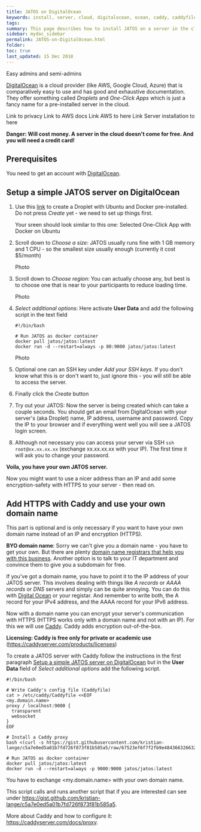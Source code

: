 ```yaml
---
title: JATOS on DigitalOcean
keywords: install, server, cloud, digitalocean, ocean, caddy, caddyfile, docker, deploy
tags:
summary: This page describes how to install JATOS on a server in the cloud with DigitalOcean. Optionally one can enable HTTPS with Caddy which requires a domain name.
sidebar: mydoc_sidebar
permalink: JATOS-on-DigitalOcean.html
folder:
toc: true
last_updated: 15 Dec 2018
---
```


Easy admins and semi-admins


[DigitalOcean](https://www.digitalocean.com/) is a cloud provider (like AWS, Google Cloud, Azure) that is comparatively easy to use and has good and exhaustive documentation. They offer something called _Droplets_ and _One-Click Apps_ which is just a fancy name for a pre-installed server in the cloud.

Link to privacy
Link to AWS docs
Link AWS to here
Link Server installation to here

**Danger: Will cost money. A server in the cloud doesn't come for free. And you will need a credit card!**

## Prerequisites

You need to get an account with [DigitalOcean](https://www.digitalocean.com/).

## Setup a simple JATOS server on DigitalOcean

1. Use this [link](https://cloud.digitalocean.com/droplets/new?image=docker-18-04) to create a Droplet with Ubuntu and Docker pre-installed. Do not press _Create_ yet - we need to set up things first.


   Your sreen should look similar to this one: Selected One-Click App with Docker on Ubuntu
   
1. Scroll down to _Choose a size_: JATOS usually runs fine with 1 GB memory and 1 CPU - so the smallest size usually enough (currently it cost $5/month)

   Photo

1. Scroll down to _Choose region_: You can actually choose any, but best is to choose one that is near to your participants to reduce loading time.

   Photo

1. _Select additional options_: Here activate **User Data** and add the following script in the text field

   ```shell
   #!/bin/bash
   
   # Run JATOS as docker container
   docker pull jatos/jatos:latest
   docker run -d --restart=always -p 80:9000 jatos/jatos:latest
   ```
   
   Photo

1. Optional one can an SSH key under _Add your SSH keys_. If you don't know what this is or don't want to, just ignore this - you will still be able to access the server.

1. Finally click the _Create_ button

1. Try out your JATOS: Now the server is being created which can take a couple seconds. You should get an email from DigitalOcean with your server's (aka Droplet) name, IP address, username and password. Copy the IP to your browser and if everything went well you will see a JATOS login screen.

1. Although not necessary you can access your server via SSH `ssh root@xx.xx.xx.xx` (exchange xx.xx.xx.xx with your IP). The first time it will ask you to change your password.

**Voila, you have your own JATOS server.**

Now you might want to use a nicer address than an IP and add some encryption-safety with HTTPS to your server - then read on.


## Add HTTPS with Caddy and use your own domain name

This part is optional and is only necessary if you want to have your own domain name instead of an IP and encryption (HTTPS).

**BYO domain name**: Sorry we can't give you a domain name - you have to get your own. But there are plenty [domain name registrars that help you with this business](https://www.digitalocean.com/community/tutorials/how-to-point-to-digitalocean-nameservers-from-common-domain-registrars). Another option is to talk to your IT department and convince them to give you a subdomain for free.

If you've got a domain name, you have to point it to the IP address of your JATOS server. This involves dealing with things like _A records_ or _AAAA records_ or _DNS_ servers and simply can be quite annoying. You can do this with [Digital Ocean](https://www.digitalocean.com/docs/networking/dns/how-to/manage-records/) or your registar. And remember to write both, the A record for your IPv4 address, and the AAAA record for your IPv6 address. 

Now with a domain name you can encrypt your server's communication with HTTPS (HTTPS works only with a domain name and not with an IP). For this we will use [Caddy](https://caddyserver.com/). Caddy adds encryption out-of-the-box.

**Licensing: Caddy is free only for private or academic use** (https://caddyserver.com/products/licenses)

To create a JATOS server with Caddy follow the instructions in the first paragraph [Setup a simple JATOS server on DigitalOcean](#setup-a-simple-jatos-server-on-digitalocean) but in the **User Data** field of _Select additional options_ add the following script.

```shell
#!/bin/bash

# Write Caddy's config file (Caddyfile)
cat > /etc/caddy/Caddyfile <<EOF
<my.domain.name>
proxy / localhost:9000 {
  transparent
  websocket
}
EOF

# Install a Caddy proxy
bash <(curl -s https://gist.githubusercontent.com/kristian-lange/c5a7e0ed5a01b7fd726f873f81b585a5/raw/67523ef6f7f2fb9e48436632663259d9db65eb79/caddy.sh)

# Run JATOS as docker container
docker pull jatos/jatos:latest
docker run -d --restart=always -p 9000:9000 jatos/jatos:latest
```

You have to exchange <my.domain.name> with your own domain name.

This script calls and runs another script that if you are interested can see under https://gist.github.com/kristian-lange/c5a7e0ed5a01b7fd726f873f81b585a5.

More about Caddy and how to configure it: https://caddyserver.com/docs/proxy. 
